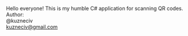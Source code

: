 Hello everyone! This is my humble C# application for scanning QR codes.  
Author:  
@kuzneciv  
kuzneciv@gmail.com

